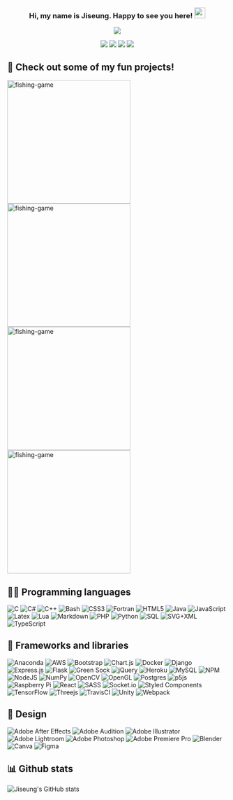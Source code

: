 <h3 align="center">
    Hi, my name is Jiseung. Happy to see you here!
    <img src="https://media.giphy.com/media/hvRJCLFzcasrR4ia7z/giphy.gif" width="25">
</h3>
<p align="center">
    <img src="https://readme-typing-svg.herokuapp.com?font=&color=%23B8BB26&size=22&center=true&lines=Full-stack+web+developer;Korean+digital+nomad;Constantly+perfecting+my+craft">
</p>

<p align="center">
    <a href="https://www.linkedin.com/in/jiseungjung/">
    <img src="https://img.shields.io/badge/linkedin-%230077B5.svg?logo=linkedin&logoColor=white"></a>
    <a href="https://wa.me/6282147704180?text=">
    <img src="https://img.shields.io/badge/Gmail-EA4335?logo=gmail&logoColor=white"></a>
    <a href="https://wa.me/6282147704180?text=">
    <img src="https://img.shields.io/badge/WhatsApp-25D366?logo=whatsapp&logoColor=white"></a>
    <a href="https://www.instagram.com/jiseungjung_">
    <img src="https://img.shields.io/badge/jiseungjung__-%23E4405F.svg?logo=Instagram&logoColor=white"></a>
</p>


## 📘 Check out some of my fun projects!

<p align="left">
    <a href="https://github.com/Telos-J/covid19-simulation"><img width="282" src="https://DenverCoder1-github-readme-stats.vercel.app/api/pin/?username=Telos-J&repo=covid19-simulation&theme=react&bg_color=282828&title_color=fabd2f&icon_color=fe8019&hide_border=true&show_icons=false" alt="fishing-game"></a>
    <a href="https://github.com/Telos-J/visualize-javascript"><img width="282" src="https://DenverCoder1-github-readme-stats.vercel.app/api/pin/?username=Telos-J&repo=visualize-javascript&theme=react&bg_color=282828&title_color=fabd2f&icon_color=fe8019&hide_border=true&show_icons=false" alt="fishing-game"></a>
    <a href="https://github.com/Telos-J/fishing-game"><img width="282" src="https://DenverCoder1-github-readme-stats.vercel.app/api/pin/?username=Telos-J&repo=overfishing-educational-game&theme=react&bg_color=282828&title_color=fabd2f&icon_color=fe8019&hide_border=true&show_icons=false" alt="fishing-game"></a>
    <a href="https://github.com/Telos-J/social-companion"><img width="282" src="https://DenverCoder1-github-readme-stats.vercel.app/api/pin/?username=Telos-J&repo=social-companion&theme=react&bg_color=282828&title_color=fabd2f&icon_color=fe8019&hide_border=true&show_icons=false" alt="fishing-game"></a>
</p>

## 👨‍💻 Programming languages

![C](https://img.shields.io/badge/c-%2300599C.svg?logo=c&logoColor=white)
![C#](https://img.shields.io/badge/c%23-%23239120.svg?logo=c-sharp&logoColor=white)
![C++](https://img.shields.io/badge/c++-%2300599C.svg?logo=c%2B%2B&logoColor=white)
![Bash](https://img.shields.io/badge/Bash-121011.svg?logo=gnu-bash&logoColor=white)
![CSS3](https://img.shields.io/badge/css3-%231572B6.svg?logo=css3&logoColor=white)
![Fortran](https://img.shields.io/badge/Fortran-%23734F96.svg?logo=fortran&logoColor=white)
![HTML5](https://img.shields.io/badge/html5-%23E34F26.svg?logo=html5&logoColor=white)
![Java](https://img.shields.io/badge/java-%23ED8B00.svg?logo=java&logoColor=white)
![JavaScript](https://img.shields.io/badge/javascript-%23323330.svg?logo=javascript&logoColor=%23F7DF1E)
![Latex](https://img.shields.io/badge/LaTeX-008080.svg?logo=LaTeX&logoColor=white)
![Lua](https://img.shields.io/badge/lua-%232C2D72.svg?logo=lua&logoColor=white)
![Markdown](https://img.shields.io/badge/markdown-%23000000.svg?logo=markdown&logoColor=white)
![PHP](https://img.shields.io/badge/php-%23777BB4.svg?logo=php&logoColor=white)
![Python](https://img.shields.io/badge/python-3670A0?logo=python&logoColor=ffdd54)
![SQL](https://custom-icon-badges.herokuapp.com/badge/SQL-025E8C.svg?logo=database&logoColor=white)
![SVG+XML](https://img.shields.io/badge/SVG%2BXML-e0982c.svg?logo=svg&logoColor=white)
![TypeScript](https://img.shields.io/badge/typescript-%23007ACC.svg?logo=typescript&logoColor=white)

## 🧰 Frameworks and libraries
![Anaconda](https://img.shields.io/badge/Anaconda-%2344A833.svg?logo=anaconda&logoColor=white)
![AWS](https://img.shields.io/badge/AWS-%23FF9900.svg?logo=amazon-aws&logoColor=white)
![Bootstrap](https://img.shields.io/badge/bootstrap-%23563D7C.svg?logo=bootstrap&logoColor=white)
![Chart.js](https://img.shields.io/badge/chart.js-F5788D.svg?logo=chart.js&logoColor=white)
![Docker](https://img.shields.io/badge/docker-%230db7ed.svg?logo=docker&logoColor=white)
![Django](https://img.shields.io/badge/django-%23092E20.svg?logo=django&logoColor=white)
![Express.js](https://img.shields.io/badge/express.js-%23404d59.svg?logo=express&logoColor=%2361DAFB)
![Flask](https://img.shields.io/badge/flask-%23000.svg?logo=flask&logoColor=white)
![Green Sock](https://img.shields.io/badge/green%20sock-88CE02?logo=greensock&logoColor=white)
![jQuery](https://img.shields.io/badge/jquery-%230769AD.svg?logo=jquery&logoColor=white)
![Heroku](https://img.shields.io/badge/heroku-%23430098.svg?logo=heroku&logoColor=white)
![MySQL](https://img.shields.io/badge/mysql-%2300f.svg?logo=mysql&logoColor=white)
![NPM](https://img.shields.io/badge/NPM-%23000000.svg?logo=npm&logoColor=white)
![NodeJS](https://img.shields.io/badge/node.js-6DA55F?logo=node.js&logoColor=white)
![NumPy](https://img.shields.io/badge/numpy-%23013243.svg?logo=numpy&logoColor=white)
![OpenCV](https://img.shields.io/badge/opencv-%23white.svg?logo=opencv&logoColor=white)
![OpenGL](https://img.shields.io/badge/OpenGL-%23FFFFFF.svg?logo=opengl)
![Postgres](https://img.shields.io/badge/postgres-%23316192.svg?logo=postgresql&logoColor=white)
![p5js](https://img.shields.io/badge/p5.js-ED225D?logo=p5.js&logoColor=FFFFFF)
![Raspberry Pi](https://img.shields.io/badge/-RaspberryPi-C51A4A?logo=Raspberry-Pi)
![React](https://img.shields.io/badge/react-%2320232a.svg?logo=react&logoColor=%2361DAFB)
![SASS](https://img.shields.io/badge/SASS-hotpink.svg?logo=SASS&logoColor=white)
![Socket.io](https://img.shields.io/badge/Socket.io-black?logo=socket.io&badgeColor=010101)
![Styled Components](https://img.shields.io/badge/styled--components-DB7093?logo=styled-components&logoColor=white)
![TensorFlow](https://img.shields.io/badge/TensorFlow-%23FF6F00.svg?logo=TensorFlow&logoColor=white)
![Threejs](https://img.shields.io/badge/threejs-black?logo=three.js&logoColor=white)
![TravisCI](https://img.shields.io/badge/travisci-%232B2F33.svg?logo=travis&logoColor=white)
![Unity](https://img.shields.io/badge/unity-%23000000.svg?logo=unity&logoColor=white)
![Webpack](https://img.shields.io/badge/webpack-%238DD6F9.svg?logo=webpack&logoColor=black)

## 🎨 Design
![Adobe After Effects](https://img.shields.io/badge/Adobe%20After%20Effects-9999FF.svg?logo=Adobe%20After%20Effects&logoColor=white)
![Adobe Audition](https://img.shields.io/badge/Adobe%20Audition-9999FF.svg?logo=Adobe%20Audition&logoColor=white)
![Adobe Illustrator](https://img.shields.io/badge/adobeillustrator-%23FF9A00.svg?logo=adobeillustrator&logoColor=white)
![Adobe Lightroom](https://img.shields.io/badge/Adobe%20Lightroom-31A8FF.svg?logo=Adobe%20Lightroom&logoColor=white)
![Adobe Photoshop](https://img.shields.io/badge/adobephotoshop-%2331A8FF.svg?logo=adobephotoshop&logoColor=white)
![Adobe Premiere Pro](https://img.shields.io/badge/Adobe%20Premiere%20Pro-9999FF.svg?logo=Adobe%20Premiere%20Pro&logoColor=white)
![Blender](https://img.shields.io/badge/blender-%23F5792A.svg?logo=blender&logoColor=white)
![Canva](https://img.shields.io/badge/Canva-%2300C4CC.svg?logo=Canva&logoColor=white)
![Figma](https://img.shields.io/badge/figma-%23F24E1E.svg?logo=figma&logoColor=white)


## 📊 Github stats

![Jiseung's GitHub stats](https://github-readme-stats-beta-cyan.vercel.app/api?username=jiseungjung&show_icons=true&theme=gruvbox&hide=stars&count_private=true&cache_seconds=0)
